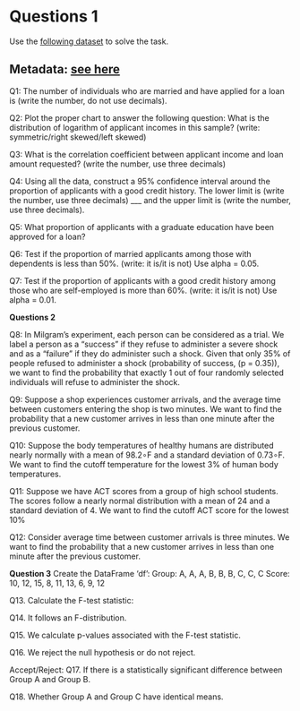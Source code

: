 # Questions 1

Use the [following dataset](https://github.com/shrikant-temburwar/Loan-Prediction-Dataset/blob/master/train.csv) to solve the task.

## Metadata: [see here](https://github.com/shrikant-temburwar/Loan-Prediction-Dataset/blob/master/README.md)

Q1: The number of individuals who are married and have applied for a loan is (write the number, do not use decimals).

Q2: Plot the proper chart to answer the following question: What is the distribution of logarithm of applicant incomes in this sample? (write: symmetric/right skewed/left skewed)

Q3: What is the correlation coefficient between applicant income and loan amount requested? (write the number, use three decimals)

Q4: Using all the data, construct a 95% confidence interval around the proportion of applicants with a good credit history. The lower limit is (write the number, use three decimals) ___ and the upper limit is (write the number, use three decimals).

Q5: What proportion of applicants with a graduate education have been approved for a loan?

Q6: Test if the proportion of married applicants among those with dependents is less than 50%. (write: it is/it is not) Use alpha = 0.05.

Q7: Test if the proportion of applicants with a good credit history among those who are self-employed is more than 60%. (write: it is/it is not) Use alpha = 0.01.

**Questions 2**


Q8: In Milgram’s experiment, each person can be considered as a trial. We label a person as a “success” if they refuse to administer a severe shock and as a “failure” if they do administer such a shock. Given that only 35% of people refused to administer a shock (probability of success, (p = 0.35)), we want to find the probability that exactly 1 out of four randomly selected individuals will refuse to administer the shock.

Q9: Suppose a shop experiences customer arrivals, and the average time between customers entering the shop is two minutes. We want to find the probability that a new customer arrives in less than one minute after the previous customer.

Q10: Suppose the body temperatures of healthy humans are distributed nearly normally with a mean of 98.2∘F
 and a standard deviation of 0.73∘F. We want to find the cutoff temperature for the lowest 3% of human body temperatures.

Q11: Suppose we have ACT scores from a group of high school students. The scores follow a nearly normal distribution with a mean of 24
 and a standard deviation of 4. We want to find the cutoff ACT score for the lowest 10%

Q12: Consider average time between customer arrivals is three minutes. We want to find the probability that a new customer arrives in less than one minute after the previous customer. 

**Question 3**
Create the DataFrame ‘df’:
Group: A, A, A, B, B, B, C, C, C
Score: 10, 12, 15, 8, 11, 13, 6, 9, 12

Q13. Calculate the F-test statistic:

Q14. It follows an F-distribution.

Q15. We calculate p-values associated with the F-test statistic.

Q16. We reject the null hypothesis or do not reject.

Accept/Reject:
Q17. If there is a statistically significant difference between Group A and Group B.

Q18. Whether Group A and Group C have identical means.
